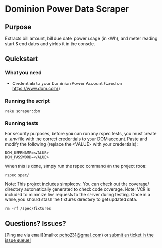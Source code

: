 # Dominion Power Data Scraper

## Purpose
Extracts bill amount, bill due date, power usage (in kWh), and meter reading start & end dates and yields it in the console.

## Quickstart

### What you need
* Credentials to your Dominion Power Account (Used on https://www.dom.com/)

### Running the script
```
rake scraper:dom
```

### Running tests
For security purposes, before you can run any rspec tests, you must create a *.env* file with the correct credentials to your DOM account.  Paste and modify the following (replace the \<VALUE\> with your credentials):
```
DOM_USERNAME=<VALUE>
DOM_PASSWORD=<VALUE>
```

When this is done, simply run the rspec command (in the project root):
```
rspec spec/
```

Note: This project includes simplecov.  You can check out the coverage/ directory automatically generated to check code coverage.
Note: VCR is included to minimize live requests to the server during testing. Once in a while, you should stash the fixtures directory to get updated data.
```
rm -rf /spec/fixtures
```

## Questions?  Issues?
[Ping me via email](mailto: pcho231@gmail.com) or [submit an ticket in the issue queue!](https://github.com/freestylebit/dom-scraper/issues)

